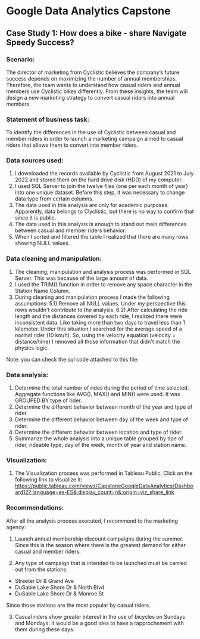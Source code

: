 # Google Data Analytics Capstone
## Case Study 1: How does a bike - share Navigate Speedy Success? 

### Scenario: 

The director of marketing from Cyclistic believes the company’s future success depends on maximizing the number of annual memberships. Therefore, the team wants to understand how casual riders and annual members use Cyclistic bikes differently. From these insights, the team will design a new marketing strategy to convert casual riders into annual members.

### Statement of business task:

To identify the differences in the use of Cyclistic between casual and member riders in order to launch a marketing campaign aimed to casual riders that allows them to convert into member riders.

### Data sources used:

1) I downloaded the records available by Cyclistic from August 2021 to July 2022 and  stored them on the hard drive disk (HDD) of my computer.
2) I used SQL Server to join the twelve files (one per each month of year) into one unique dataset. Before this step, it was necessary to change data type from certain columns.
3) The data used in this analysis are only for academic purposes. Apparently, data belongs to Clyclistic, but there is no way to confirm that since it is public. 
4) The data used in this analysis is enough to stand out main differences between casual and member riders behavior. 
5) When I sorted and filtered the table I realized that there are many rows showing NULL values. 

### Data cleaning and manipulation:

1) The cleaning, manipulation and analysis process was performed in SQL Server. This was because of the large amount of data.
2) I used the TRIM() function in order to remove any space character in the Station Name Column.  
4) During cleaning and manipulation process I made the following assumptions:
5.1) Remove all NULL values. Under my perspective this rows wouldn't contribute to the analysis.
6.2) After calculating the ride length and the distances covered by each ride, I realized there were inconsistent data. Like taking more than two days to travel less than 1 kilometer. Under this situation I searched for the average speed of a normal rider (10 km/h). So, using the velocity equation
(velocity = distance/time) I removed all those information that didn't match the physics logic. 

Note: you can check the sql code attached to this file. 

### Data analysis:

1) Determine the total number of rides during the period of time selected. Aggregate functions like AVG(), MAX() and MIN() were used. It was GROUPED BY type of rider.
2) Determine the different behavior between month of the year and type of rider.
3) Determine the different behavior between day of the week and type of rider.
4) Determine the different behavior between location and type of rider. 
5) Summarize the whole analysis into a unique table grouped by tipe of rider, rideable type, day of the week, month of year and station name. 

### Visualization:

1) The Visualization process was performed in Tableau Public. Click on the following link to visualize it:
https://public.tableau.com/views/CapstoneGoogleDataAnalytics/Dashboard12?:language=es-ES&:display_count=n&:origin=viz_share_link

### Recommendations:

After all the analysis process executed, I recommend to the marketing agency:

1) Launch annual membership discount campaigns during the summer. Since this is the season where there is the greatest demand for either casual and member riders.

3) Any type of campaign that is intended to be launched must be carried out from the stations:

- Streeter Dr & Grand Ave
- DuSable Lake Shore Dr & North Blvd 
- DuSable Lake Shore Dr & Monroe St

Since those stations are the most popular by casual riders.

3) Casual riders show greater interest in the use of bicycles on Sundays and Mondays. It would be a good idea to have a rapprochement with them during these days.

